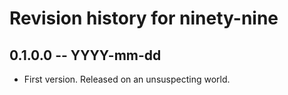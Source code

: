 # Revision history for ninety-nine

## 0.1.0.0  -- YYYY-mm-dd

* First version. Released on an unsuspecting world.
